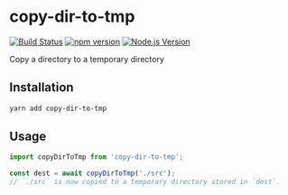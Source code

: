 # copy-dir-to-tmp

[![Build Status](https://github.com/mgenware/copy-dir-to-tmp/workflows/Build/badge.svg)](https://github.com/mgenware/copy-dir-to-tmp/actions)
[![npm version](https://img.shields.io/npm/v/copy-dir-to-tmp.svg?style=flat-square)](https://npmjs.com/package/copy-dir-to-tmp)
[![Node.js Version](http://img.shields.io/node/v/copy-dir-to-tmp.svg?style=flat-square)](https://nodejs.org/en/)

Copy a directory to a temporary directory

## Installation

```sh
yarn add copy-dir-to-tmp
```

## Usage

```ts
import copyDirToTmp from 'copy-dir-to-tmp';

const dest = await copyDirToTmp('./src');
// `./src` is now copied to a temporary directory stored in `dest`.
```
